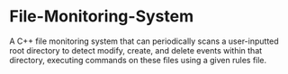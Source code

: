 # File-Monitoring-System
A C++ file monitoring system that can periodically scans a user-inputted root directory to detect modify, create, and delete events within that directory, executing commands on these files using a given rules file. 
